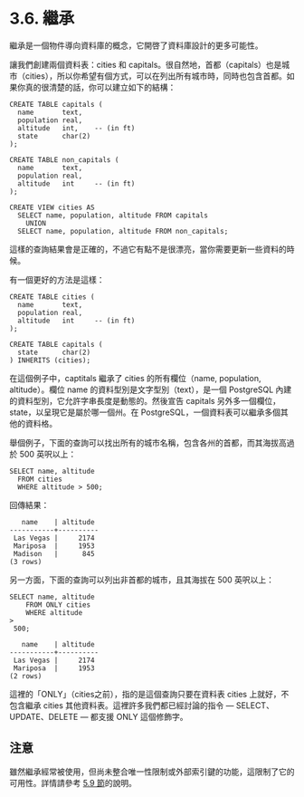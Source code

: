 # 3.6. 繼承

繼承是一個物件導向資料庫的概念，它開啓了資料庫設計的更多可能性。

讓我們創建兩個資料表：cities 和 capitals。很自然地，首都（capitals）也是城市（cities），所以你希望有個方式，可以在列出所有城市時，同時也包含首都。如果你真的很清楚的話，你可以建立如下的結構：

```text
CREATE TABLE capitals (
  name       text,
  population real,
  altitude   int,    -- (in ft)
  state      char(2)
);

CREATE TABLE non_capitals (
  name       text,
  population real,
  altitude   int     -- (in ft)
);

CREATE VIEW cities AS
  SELECT name, population, altitude FROM capitals
    UNION
  SELECT name, population, altitude FROM non_capitals;
```

這樣的查詢結果會是正確的，不過它有點不是很漂亮，當你需要更新一些資料的時候。

有一個更好的方法是這樣：

```text
CREATE TABLE cities (
  name       text,
  population real,
  altitude   int     -- (in ft)
);

CREATE TABLE capitals (
  state      char(2)
) INHERITS (cities);
```

在這個例子中，captitals 繼承了 cities 的所有欄位（name, population, altitude）。欄位 name 的資料型別是文字型別（text），是一個 PostgreSQL 內建的資料型別，它允許字串長度是動態的。然後宣告 capitals 另外多一個欄位，state，以呈現它是屬於哪一個州。在 PostgreSQL，一個資料表可以繼承多個其他的資料格。

舉個例子，下面的查詢可以找出所有的城市名稱，包含各州的首都，而其海拔高過於 500 英呎以上：

```text
SELECT name, altitude
  FROM cities
  WHERE altitude > 500;
```

回傳結果：

```text
   name    | altitude
-----------+----------
 Las Vegas |     2174
 Mariposa  |     1953
 Madison   |      845
(3 rows)
```

另一方面，下面的查詢可以列出非首都的城市，且其海拔在 500 英呎以上：

```text
SELECT name, altitude
    FROM ONLY cities
    WHERE altitude 
>
 500;
```

```text
   name    | altitude
-----------+----------
 Las Vegas |     2174
 Mariposa  |     1953
(2 rows)
```

這裡的「ONLY」（cities之前），指的是這個查詢只要在資料表 cities 上就好，不包含繼承 cities 其他資料表。這裡許多我們都已經討論的指令 — SELECT、UPDATE、DELETE — 都支援 ONLY 這個修飾字。

## 注意

雖然繼承經常被使用，但尚未整合唯一性限制或外部索引鍵的功能，這限制了它的可用性。詳情請參考 [5.9 節](../../the-sql-language/ddl/inheritance.md)的說明。


